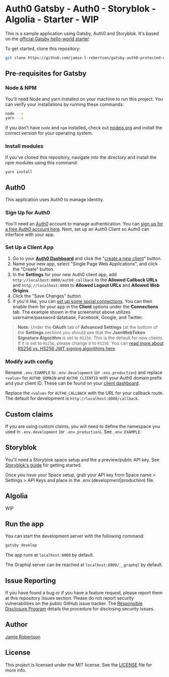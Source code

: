 # Auth0 Gatsby - Auth0 - Storyblok - Algolia - Starter - WIP
This is a sample application using Gatsby, Auth0 and Storyblok. It's based on the [official Gatsby hello-world starter](https://github.com/gatsbyjs/gatsby-starter-hello-world).

To get started, clone this repository:

```bash
git clone https://github.com/jamie-l-robertson/gatsby-auth0-protected-content-starter.git
```

## Pre-requisites for Gatsby

### Node & NPM
You'll need Node and yarn installed on your machine to run this project. You can verify your installations by running these commands:

```bash
node --v
yarn --v
```

If you don’t have `node` and `npm` installed, check out [nodejs.org](https://nodejs.org/) and install the correct version for your operating system. 

### Install modules

If you've cloned this repository, navigate into the directory and install the npm modules using this command:

```bash
yarn install
```

## Auth0
This application uses Auth0 to manage identity.

### Sign Up for Auth0

You'll need an [Auth0](https://auth0.com) account to manage authentication. You can [sign up for a free Auth0 account here](https://auth0.com/signup). Next, set up an Auth0 Client so Auth0 can interface with your app.

### Set Up a Client App

1. Go to your [**Auth0 Dashboard**](https://manage.auth0.com/#/) and click the "[create a new client](https://manage.auth0.com/#/clients/create)" button. 
2. Name your new app, select "Single Page Web Applications", and click the "Create" button.
3. In the **Settings** for your new Auth0 client app, add `http://localhost:8000/auth0_callback` to the **Allowed Callback URLs** and `http://localhost:8000` to **Allowed Logout URLs** and **Allowed Web Origins**.
4. Click the "Save Changes" button.
5. If you'd like, you can [set up some social connections](https://manage.auth0.com/#/connections/social). You can then enable them for your app in the **Client** options under the **Connections** tab. The example shown in the screenshot above utilizes username/password database, Facebook, Google, and Twitter.

> **Note:** Under the **OAuth** tab of **Advanced Settings** (at the bottom of the **Settings** section) you should see that the **JsonWebToken Signature Algorithm** is set to `RS256`. This is  the default for new clients. If it is set to `HS256`, please change it to `RS256`. You can [read more about RS256 vs. HS256 JWT signing algorithms here](https://community.auth0.com/questions/6942/jwt-signing-algorithms-rs256-vs-hs256).

### Modify auth config

Rename `.env.EXAMPLE` to `.env.development` (or `.env.production`) and replace `<value>` for `AUTH0_DOMAIN` and `AUTH0_CLIENTID` with your Auth0 domain prefix and your client ID. These can be found on your [client dashboard](https://manage.auth0.com/#/clients).

Replace the `<value>` for `AUTH0_CALLBACK` with the URL for your callback route. The default for development is `http://localhost:8000/callback`.

## Custom claims
If you are using custom claims, you will need to define the namespace you used in `.env.development` (or `.env.production`). See `.env.EXAMPLE`.

## Storyblok

You'll need a Storyblok space setup and the a preview/public API key. See [Storyblok's guide](https://www.storyblok.com/tc/gatsbyjs) for getting started.

Once you have your Space setup, grab your API key from Space name > Settings > API Keys and place in the .env.(development|production) file.

## Algolia

WIP


## Run the app
You can start the development server with the following command:

```bash
gatsby develop
```

The app runs at `localhost:8000` by default.

The Graphql server can be reached at `localhost:8000/__graphql` by default.

## Issue Reporting

If you have found a bug or if you have a feature request, please report them at this repository issues section. Please do not report security vulnerabilities on the public GitHub issue tracker. The [Responsible Disclosure Program](https://auth0.com/whitehat) details the procedure for disclosing security issues.

## Author

[Jamie Robertson](jamie-robertson.uk)

## License

This project is licensed under the MIT license. See the [LICENSE](LICENSE) file for more info.
